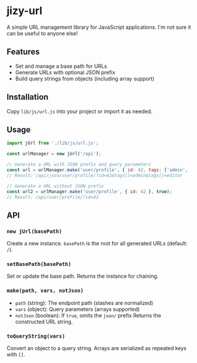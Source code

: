 # jizy-url 

A simple URL management library for JavaScript applications.
I'm not sure it can be useful to anyone else!

## Features

- Set and manage a base path for URLs
- Generate URLs with optional JSON prefix
- Build query strings from objects (including array support)

## Installation

Copy `lib/js/url.js` into your project or import it as needed.

## Usage

```js
import jUrl from './lib/js/url.js';

const urlManager = new jUrl('/api');

// Generate a URL with JSON prefix and query parameters
const url = urlManager.make('user/profile', { id: 42, tags: ['admin', 'editor'] });
// Result: /api/json/user/profile/?id=42&tags[]=admin&tags[]=editor

// Generate a URL without JSON prefix
const url2 = urlManager.make('user/profile', { id: 42 }, true);
// Result: /api/user/profile/?id=42
```

## API

### `new jUrl(basePath)`
Create a new instance. `basePath` is the root for all generated URLs (default: `/`).

### `setBasePath(basePath)`
Set or update the base path. Returns the instance for chaining.

### `make(path, vars, notJson)`
- `path` (string): The endpoint path (slashes are normalized)
- `vars` (object): Query parameters (arrays supported)
- `notJson` (boolean): If `true`, omits the `json/` prefix
Returns the constructed URL string.

### `toQueryString(vars)`
Convert an object to a query string. Arrays are serialized as repeated keys with `[]`.
